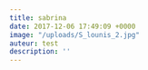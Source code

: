 ```yaml
---
title: sabrina
date: 2017-12-06 17:49:09 +0000
image: "/uploads/S_lounis_2.jpg"
auteur: test
description: ''
---
```

